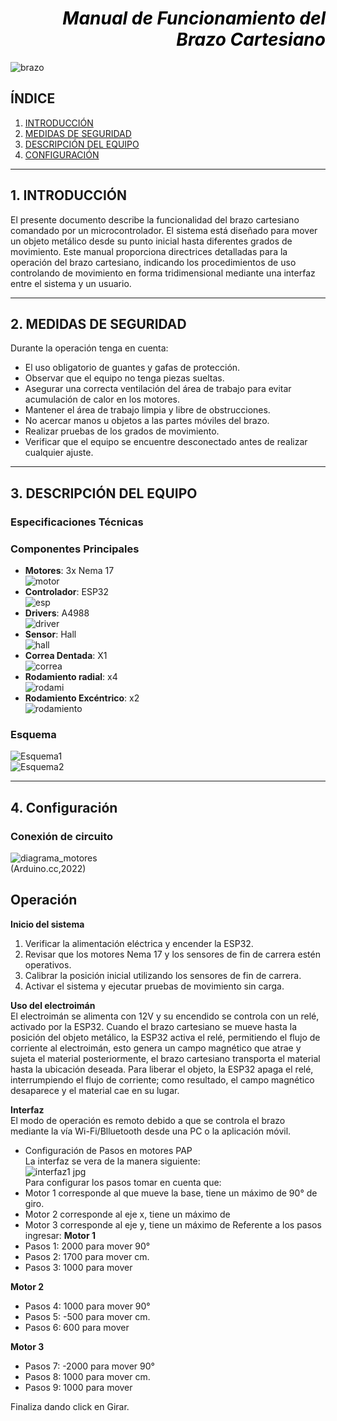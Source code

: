 # <div style='text-align: right'> <div style='color: black'> ***Manual de Funcionamiento del Brazo Cartesiano***

![brazo](https://github.com/user-attachments/assets/f08b59f2-8ff0-4c38-9fe9-b6c48a09bd60)


## ÍNDICE 
1. [INTRODUCCIÓN](#INTRO)
2. [MEDIDAS DE SEGURIDAD](#SEGURIDAD)
3. [DESCRIPCIÓN DEL EQUIPO](#DESCRIPCIÓN)
4. [CONFIGURACIÓN](#CONFI)



***
<a id='INTRO'></a>

## **1. INTRODUCCIÓN**
El presente documento describe la funcionalidad del brazo cartesiano comandado por un microcontrolador. El sistema está diseñado para mover un objeto metálico desde su punto inicial hasta diferentes grados de movimiento. Este manual proporciona directrices detalladas para la operación del brazo cartesiano, indicando los procedimientos de uso controlando de movimiento en forma tridimensional mediante una interfaz entre el sistema y un usuario.


***
<a id='SEGURIDAD'></a>

## **2. MEDIDAS DE SEGURIDAD**
Durante la operación tenga en cuenta:
- El uso obligatorio de guantes y gafas de protección.
- Observar que el equipo no tenga piezas sueltas.
- Asegurar una correcta ventilación del área de trabajo para evitar acumulación de calor en los motores.
- Mantener el área de trabajo limpia y libre de obstrucciones.
- No acercar manos u objetos a las partes móviles del brazo.
- Realizar pruebas de los grados de movimiento.
- Verificar que el equipo se encuentre desconectado antes de realizar cualquier ajuste.


***
<a id='DESCRIPCIÓN'></a>

## **3. DESCRIPCIÓN DEL EQUIPO**
### Especificaciones Técnicas

### Componentes Principales
- **Motores**: 3x Nema 17 <br>
![motor](https://github.com/user-attachments/assets/4e83dea2-4d1b-4a0c-bb07-5d7d4a59ddc8) 
- **Controlador**: ESP32 <br>
![esp](https://github.com/user-attachments/assets/e8e96de7-8906-41bf-a7c2-4ce6c124e8fa) 
- **Drivers**: A4988 <br>
![driver](https://github.com/user-attachments/assets/a7325789-c9fb-4e27-a54d-1f2c84f47243)
- **Sensor**: Hall <br>
![hall](https://github.com/user-attachments/assets/a845416e-9d73-4845-8cb2-a8ed4fad64af)
- **Correa Dentada**: X1 <br>
![correa](https://github.com/user-attachments/assets/dca61f18-8519-4507-8bbb-8c046366be0d)
- **Rodamiento radial**: x4 <br>
![rodami](https://github.com/user-attachments/assets/f1d9bb19-74bf-4549-8e1c-f30bf4d0f59c)
- **Rodamiento Excéntrico**: x2 <br>
![rodamiento](https://github.com/user-attachments/assets/81a047b1-8ddc-4b0c-8b9c-f1a2b0dc933b) 
### Esquema <br>
![Esquema1](https://github.com/user-attachments/assets/7fadaf5f-3fbc-4115-9198-4e0989a74853) <br>
![Esquema2](https://github.com/user-attachments/assets/04218100-8210-4bef-a13f-e359339fee51) <br>

***
<a id='CONFI'></a>

## **4. Configuración**
### Conexión de circuito <br>
![diagrama_motores](https://github.com/user-attachments/assets/a43113c3-6a09-47fe-b55e-b84ded706985) <br>
(Arduino.cc,2022)
## **Operación** <br>
**Inicio del sistema** <br>
   1. Verificar la alimentación eléctrica y encender la ESP32.
   2.  Revisar que los motores Nema 17 y los sensores de fin de carrera estén operativos.
   3.  Calibrar la posición inicial utilizando los sensores de fin de carrera.
   4.  Activar el sistema y ejecutar pruebas de movimiento sin carga. <br>

**Uso del electroimán** <br>
El electroimán se alimenta con 12V y su encendido se controla con un relé, activado por la ESP32. Cuando el brazo cartesiano se mueve hasta la posición del objeto metálico, la ESP32 activa el relé, permitiendo el flujo de corriente al electroimán, esto genera un campo magnético que atrae y sujeta el material posteriormente, el brazo cartesiano transporta el material hasta la ubicación deseada. Para liberar el objeto, la ESP32 apaga el relé, interrumpiendo el flujo de corriente; como resultado, el campo magnético desaparece y el material cae en su lugar.

**Interfaz** <br>
El modo de operación es remoto debido a que se controla el brazo mediante la vía Wi-Fi/Blluetooth desde una PC o la aplicación móvil.
- Configuración de Pasos en motores PAP <br>
La interfaz se vera de la manera siguiente: <br>
![interfaz1 jpg](https://github.com/user-attachments/assets/3114c993-8131-4909-a1d4-2e35d0719e80) <br>
Para configurar los pasos tomar en cuenta que:
- Motor 1 corresponde al que mueve la base, tiene un máximo de 90° de giro.
- Motor 2 corresponde al eje x, tiene un máximo de
- Motor 3 corresponde al eje y, tiene un máximo de
Referente a los pasos ingresar:
**Motor 1**
- Pasos 1: 2000 para mover 90°
- Pasos 2: 1700 para mover  cm.
- Pasos 3: 1000 para mover <br>

**Motor 2**
- Pasos 4: 1000 para mover 90°
- Pasos 5: -500 para mover  cm.
- Pasos 6: 600 para mover <br>

**Motor 3**
- Pasos 7: -2000 para mover 90°
- Pasos 8: 1000 para mover  cm.
- Pasos 9: 1000 para mover <br>

Finaliza dando click en Girar.

